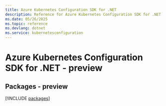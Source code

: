 ```yaml
---
title: Azure Kubernetes Configuration SDK for .NET
description: Reference for Azure Kubernetes Configuration SDK for .NET
ms.date: 05/26/2025
ms.topic: reference
ms.devlang: dotnet
ms.service: kubernetesconfiguration
---
```

# Azure Kubernetes Configuration SDK for .NET - preview
## Packages - preview
[!INCLUDE [packages](kubernetes-configuration-index.md)]